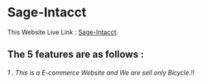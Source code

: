 # Sage-Intacct

This Website Live Link :  [Sage-Intacct](https://sage-intacct-42f13.web.app/).

## The 5 features are as follows : 

###### 1 . This is a E-commerce Website and We are sell only Bicycle.!!




